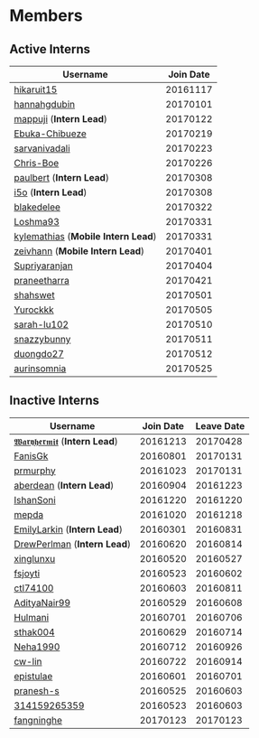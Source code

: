 # Members
## Active Interns
|**Username**|**Join Date**|
|------------|-------------|
|[hikaruit15](profiles/hikaruit15.md)| 20161117 |
|[hannahgdubin](profiles/hannahgdubin.md)| 20170101 |
|[mappuji](profiles/mappuji.md) (**Intern Lead**)| 20170122 |
|[Ebuka-Chibueze](profiles/Ebuka-Chibueze.md)| 20170219 |
|[sarvanivadali](profiles/sarvanivadali.md)| 20170223 |
|[Chris-Boe](profiles/Chris-Boe.md)| 20170226 |
|[paulbert](profiles/paulbert.md) (**Intern Lead**)| 20170308 |
|[i5o](profiles/i5o.md) (**Intern Lead**)| 20170308 |
|[blakedelee](profiles/BlakeDeLee.md)| 20170322 |
|[Loshma93](profiles/Loshma93.md)| 20170331 |
|[kylemathias](profiles/kylemathias.md) (**Mobile Intern Lead**)| 20170331 |
|[zeivhann](profiles/zeivhann.md) (**Mobile Intern Lead**)| 20170401 |
|[Supriyaranjan](profiles/Supriyaranjan.md)| 20170404 |
|[praneetharra](profiles/praneetharra.md)| 20170421 |
|[shahswet](profiles/shahswet.md)| 20170501 |
|[Yurockkk](profiles/Yurockkk.md)| 20170505 |
|[sarah-lu102](profiles/sarah-lu102.md)| 20170510 |
|[snazzybunny](profiles/snazzybunny.md)| 20170511 |
|[duongdo27](profiles/duongdo.md)| 20170512 |
|[aurinsomnia](profiles/aurinsomnia.md)| 20170525 |


## Inactive Interns
|**Username**|**Join Date**|**Leave Date**|
|------------|-------------|--------------|
|[𝖂𝖆𝖗𝖞𝖍𝖊𝖗𝖒𝖎𝖙](profiles/waryhermit.md) (**Intern Lead**)| 20161213 | 20170428 |
|[FanisGk](profiles/FanisGk.md)| 20160801 | 20170131 |
|[prmurphy](profiles/prmurphy.md)| 20161023 | 20170131 |
|[aberdean](profiles/aberdean.md) (**Intern Lead**)| 20160904 | 20161223 |
|[IshanSoni](profiles/IshanSoni.md)| 20161220 | 20161220 |
|[mepda](profiles/mepda.md)| 20161020 | 20161218 |
|[EmilyLarkin](profiles/EmilyLarkin.md) (**Intern Lead**)| 20160301 | 20160831 |
|[DrewPerlman](profiles/DrewPerlman.md) (**Intern Lead**)| 20160620 | 20160814 |
|[xinglunxu](profiles/xinglunxu.md)| 20160520 | 20160527 |
|[fsjoyti](profiles/fsjoyti.md)| 20160523 | 20160602 |
|[ctl74100](profiles/ctl74100.md)| 20160603 | 20160811 |
|[AdityaNair99](profiles/AdityaNair99.md)| 20160529 | 20160608 |
|[Hulmani](profiles/Hulmani.md)| 20160701 | 20160706 |
|[sthak004](profiles/sthak004.md)| 20160629 | 20160714 |
|[Neha1990](profiles/Neha1990.md)| 20160712 | 20160926 |
|[cw-lin](profiles/cw-lin.md)| 20160722 | 20160914 |
|[epistulae](profiles/epistulae.md)| 20160601 | 20160701 |
|[pranesh-s](profiles/pranesh-s.md)| 20160525 | 20160603 |
|[314159265359](profiles/314159265359.md)| 20160523 | 20160603 |
|[fangninghe](profiles/fangninghe.md)| 20170123 | 20170123 |
